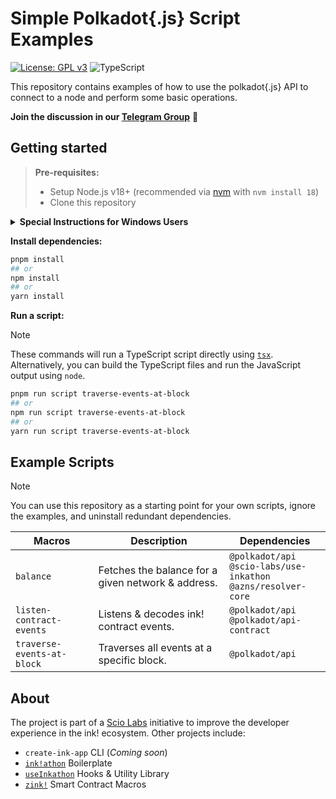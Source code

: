 # Simple Polkadot{.js} Script Examples

[![License: GPL v3](https://img.shields.io/badge/License-GPLv3-blue.svg)](https://www.gnu.org/licenses/gpl-3.0)
![TypeScript](https://img.shields.io/badge/TypeScript-000000?logo=typescript&logoColor=white)

This repository contains examples of how to use the polkadot{.js} API to connect to a node and perform some basic operations.

**Join the discussion in our [Telegram Group](https://t.me/inkathon)** 💬

## Getting started

> **Pre-requisites:**
>
> - Setup Node.js v18+ (recommended via [nvm](https://github.com/nvm-sh/nvm) with `nvm install 18`)
> - Clone this repository

<details>
<summary><strong>Special Instructions for Windows Users</strong></summary>

> [!IMPORTANT]  
> PowerShell is not supported. Windows users must either use [WSL](https://learn.microsoft.com/windows/wsl/install) (recommended) or a custom shell like [Git Bash](https://git-scm.com/downloads).

> **Pre-requisites when using WSL for Linux:**
>
> - Install [WSL](https://learn.microsoft.com/windows/wsl/install) and execute _all_ commands in the WSL terminal
> - Setup Node.js v18+ (recommended via [nvm](https://github.com/nvm-sh/nvm) with `nvm install 18`)
> - Install the following npm packages globally:
> - `npm i -g npm`
> - `npm i -g pnpm node-gyp make`
> - Clone this repository into the WSL file system (e.g. `/home/<user>/`).
>
> **Tip:** You can enter `\\wsl$\` in the top bar of the Windows Explorer to access the WSL file system visually.

</details>

**Install dependencies:**

```bash
pnpm install
## or
npm install
## or
yarn install
```

**Run a script:**

> [!NOTE]  
> These commands will run a TypeScript script directly using [`tsx`](https://github.com/privatenumber/tsx). Alternatively, you can build the TypeScript files and run the JavaScript output using `node`.

```bash
pnpm run script traverse-events-at-block
## or
npm run script traverse-events-at-block
## or
yarn run script traverse-events-at-block
```

## Example Scripts

> [!NOTE]  
> You can use this repository as a starting point for your own scripts, ignore the examples, and uninstall redundant dependencies.

| Macros                     | Description                                        | Dependencies                                                            |
| -------------------------- | -------------------------------------------------- | ----------------------------------------------------------------------- |
| `balance`                  | Fetches the balance for a given network & address. | `@polkadot/api`<br/>`@scio-labs/use-inkathon`<br/>`@azns/resolver-core` |
| `listen-contract-events`   | Listens & decodes ink! contract events.            | `@polkadot/api`<br/>`@polkadot/api-contract`                            |
| `traverse-events-at-block` | Traverses all events at a specific block.          | `@polkadot/api`                                                         |

## About

The project is part of a [Scio Labs](https://scio.xyz) initiative to improve the developer experience in the ink! ecosystem. Other projects include:

- `create-ink-app` CLI (_Coming soon_)
- [`ink!athon`](https://github.com/scio-labs/inkathon) Boilerplate
- [`useInkathon`](https://github.com/scio-labs/use-inkathon) Hooks & Utility Library
- [`zink!`](https://github.com/scio-labs/zink) Smart Contract Macros
